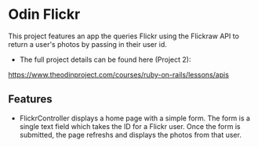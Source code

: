 <h1>Odin Flickr</h1>

This project features an app the queries Flickr using the Flickraw API to return a user's photos by passing in their user id.

- The full project details can be found here (Project 2):

https://www.theodinproject.com/courses/ruby-on-rails/lessons/apis

<h2>Features</h2>

- FlickrController displays a home page with a simple form. The form is a single text field which takes the ID for a Flickr user. Once the form is submitted, the page refreshs and displays the photos from that user.




